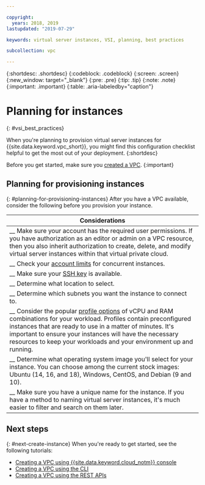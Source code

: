 ```yaml
---

copyright:
  years: 2018, 2019
lastupdated: "2019-07-29"

keywords: virtual server instances, VSI, planning, best practices

subcollection: vpc

---
```


{:shortdesc: .shortdesc}
{:codeblock: .codeblock}
{:screen: .screen}
{:new_window: target="_blank"}
{:pre: .pre}
{:tip: .tip}
{:note: .note}
{:important: .important}
{:table: .aria-labeledby="caption"}

# Planning for instances
{: #vsi_best_practices}

When you're planning to provision virtual server instances for {{site.data.keyword.vpc_short}}, you might find this configuration checklist helpful to get the most out of your deployment.
{:shortdesc}

Before you get started, make sure you [created a VPC](/docs/vpc?topic=vpc-getting-started#getting-started).
{:important}

## Planning for provisioning instances
{: #planning-for-provisioning-instances}
After you have a VPC available, consider the following before you provision your instance.

|        Considerations|
|-------------------|
|__ Make sure your account has the required user permissions. If you have authorization as an editor or admin on a VPC resource, then you also inherit authorization to create, delete, and modify virtual server instances within that virtual private cloud.|
|__ Check your [account limits](/docs/vpc?topic=vpc-quotas#virtual-server-instances) for concurrent instances. |
|__  Make sure your [SSH key](/docs/vpc?topic=vpc-ssh-keys#ssh-keys) is available.
|__ Determine what location to select.|
|__ Determine which subnets you want the instance to connect to.|
|__ Consider the popular [profile options](/docs/vpc?topic=vpc-profiles#profiles) of vCPU and RAM combinations for your workload. Profiles contain preconfigured instances that are ready to use in a matter of minutes. It's important to ensure your instances will have the necessary resources to keep your workloads and your environment up and running.|
|__ Determine what operating system image you'll select for your instance. You can choose among the current stock images: Ubuntu (14, 16, and 18), Windows, CentOS, and Debian (9 and 10). |
|__ Make sure you have a unique name for the instance. If you have a method to naming virtual server instances, it's much easier to filter and search on them later. |

## Next steps
{: #next-create-instance}
When you're ready to get started, see the following tutorials:
 * [Creating a VPC using {{site.data.keyword.cloud_notm}} console](/docs/vpc?topic=vpc-creating-a-vpc-using-the-ibm-cloud-console)
 * [Creating a VPC using the CLI](/docs/vpc?topic=vpc-creating-a-vpc-using-cli)
 * [Creating a VPC using the REST APIs](/docs/vpc?topic=vpc-creating-a-vpc-using-the-rest-apis)
